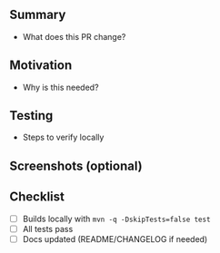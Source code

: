 ## Summary

- What does this PR change?

## Motivation

- Why is this needed?

## Testing

- Steps to verify locally

## Screenshots (optional)

## Checklist

- [ ] Builds locally with `mvn -q -DskipTests=false test`
- [ ] All tests pass
- [ ] Docs updated (README/CHANGELOG if needed)
